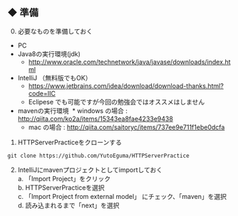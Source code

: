 ## ◆ 準備

0. 必要なものを準備しておく
* PC
* Java8の実行環境(jdk)
  * http://www.oracle.com/technetwork/java/javase/downloads/index.html
* IntelliJ （無料版でもOK）
  * https://www.jetbrains.com/idea/download/download-thanks.html?code=IIC
  * Eclipese でも可能ですが今回の勉強会ではオススメはしません
* mavenの実行環境
  * windows の場合 : http://qiita.com/ko2a/items/15343ea8fae4233e9438
  * mac の場合 : http://qiita.com/saitoryc/items/737ee9e711f1ebe0dcfa

1. HTTPServerPracticeをクローンする
```
git clone https://github.com/YutoEguma/HTTPServerPractice
```

2. IntelliJにmavenプロジェクトとしてimportしておく <br>
 a. 「Import Project」をクリック<br>
 b. HTTPServerPracticeを選択<br>
 c. 「Import Project from external model」 にチェック、「maven」を選択 <br>
 d. 読み込まれるまで「next」を選択<br>
